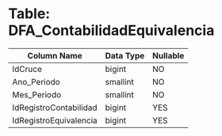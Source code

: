 # Table: DFA_ContabilidadEquivalencia

| Column Name | Data Type | Nullable |
|-------------|-----------|----------|
| IdCruce | bigint | NO |
| Ano_Periodo | smallint | NO |
| Mes_Periodo | smallint | NO |
| IdRegistroContabilidad | bigint | YES |
| IdRegistroEquivalencia | bigint | YES |
